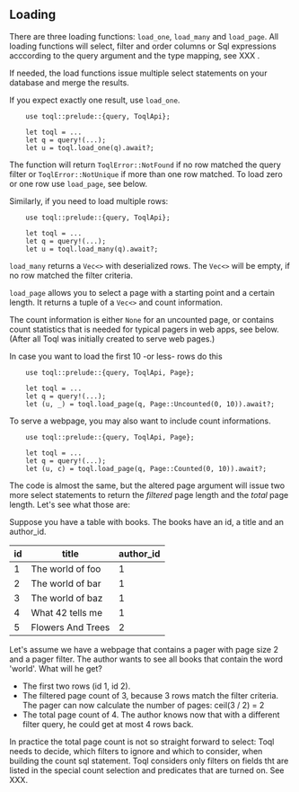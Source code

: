 
## Loading

There are three loading functions: `load_one`, `load_many` and `load_page`.
All loading functions will select, filter and order columns or Sql expressions 
acccording to the query argument and the type mapping, see XXX . 

If needed, the load functions issue multiple select
statements on your database and merge the results.

If you expect exactly one result, use `load_one`.

```
    use toql::prelude::{query, ToqlApi};

    let toql = ...
    let q = query!(...);
    let u = toql.load_one(q).await?;
```
The function will return `ToqlError::NotFound` if no row matched the query filter or `ToqlError::NotUnique` if more than one row matched.
To load zero or one row use `load_page`, see below.

Similarly, if you need to load multiple rows:

```
    use toql::prelude::{query, ToqlApi};

    let toql = ...
    let q = query!(...);
    let u = toql.load_many(q).await?;
```

`load_many` returns a `Vec<>` with deserialized rows. 
The `Vec<>` will be empty, if no row matched the filter criteria.

`load_page` allows you to select a page with a starting point and a certain length. 
It returns a tuple of a `Vec<>` and count information.

The count information is either `None` for an uncounted page, 
or contains count statistics that is needed for typical pagers in web apps, see below.
(After all Toql was initially created to serve web pages.)

In case you want to load the first 10 -or less- rows do this

```
    use toql::prelude::{query, ToqlApi, Page};

    let toql = ...
    let q = query!(...);
    let (u, _) = toql.load_page(q, Page::Uncounted(0, 10)).await?;
```

To serve a webpage, you may also want to include count informations.

```
    use toql::prelude::{query, ToqlApi, Page};

    let toql = ...
    let q = query!(...);
    let (u, c) = toql.load_page(q, Page::Counted(0, 10)).await?;
```

The code is almost the same, but the altered page argument will issue two more select statements
to return the *filtered* page length and the *total* page length. Let's see what those are:

Suppose you have a table with books. The books have an id, a title and an author_id.

|id|title| author_id|
|--|-----|----------|
| 1| The world of foo| 1|
| 2| The world of bar| 1|
| 3| The world of baz| 1|
| 4| What 42 tells me| 1|
| 5| Flowers And Trees|2|

Let's assume we have a webpage that contains a pager with page size 2 and a pager filter. 
The author wants to see all books that contain the word 'world'. What will he get?
 - The first two rows (id 1, id 2).
 - The filtered page count of 3, because 3 rows match the filter criteria. 
   The pager can now calculate the number of pages: ceil(3 / 2) = 2
 - The total page count of 4. The author knows now that with a different filter query, he could
   get at most 4 rows back.
 
 In practice the total page count is not so straight forward to select: 
 Toql needs to decide, which filters to ignore and which to consider, 
 when building the count sql statement.
 Toql considers only filters on fields tht are listed in the special count selection and predicates that are turned on. See XXX. 
 
 